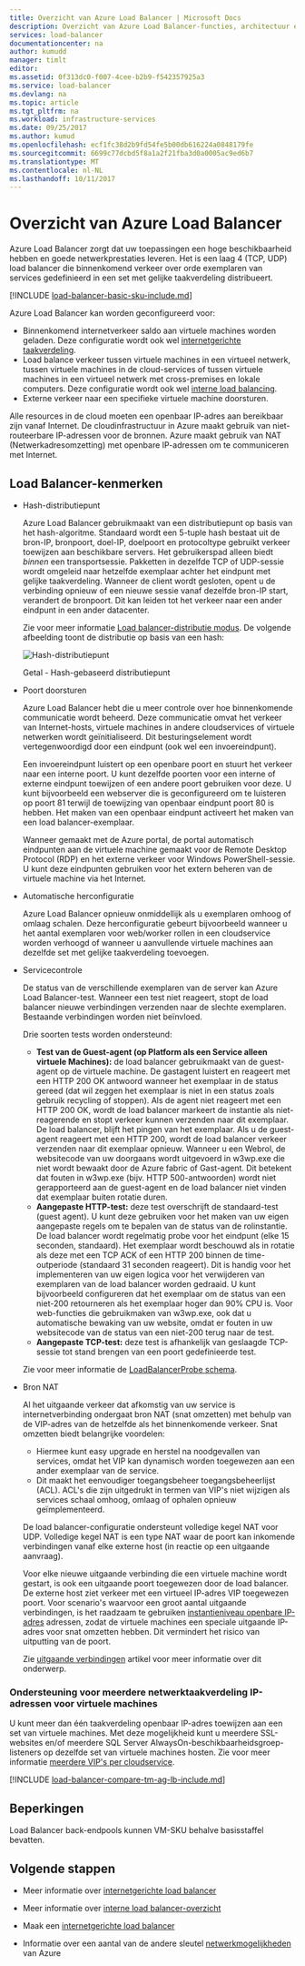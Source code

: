 ```yaml
---
title: Overzicht van Azure Load Balancer | Microsoft Docs
description: Overzicht van Azure Load Balancer-functies, architectuur en implementatie. Informatie over de werking van de load balancer en van maken in de cloud.
services: load-balancer
documentationcenter: na
author: kumudd
manager: timlt
editor: 
ms.assetid: 0f313dc0-f007-4cee-b2b9-f542357925a3
ms.service: load-balancer
ms.devlang: na
ms.topic: article
ms.tgt_pltfrm: na
ms.workload: infrastructure-services
ms.date: 09/25/2017
ms.author: kumud
ms.openlocfilehash: ecf1fc38d2b9fd54fe5b00db616224a0848179fe
ms.sourcegitcommit: 6699c77dcbd5f8a1a2f21fba3d0a0005ac9ed6b7
ms.translationtype: MT
ms.contentlocale: nl-NL
ms.lasthandoff: 10/11/2017
---
```

# <a name="azure-load-balancer-overview"></a>Overzicht van Azure Load Balancer

Azure Load Balancer zorgt dat uw toepassingen een hoge beschikbaarheid hebben en goede netwerkprestaties leveren. Het is een laag 4 (TCP, UDP) load balancer die binnenkomend verkeer over orde exemplaren van services gedefinieerd in een set met gelijke taakverdeling distribueert.

[!INCLUDE [load-balancer-basic-sku-include.md](../../includes/load-balancer-basic-sku-include.md)]

Azure Load Balancer kan worden geconfigureerd voor:

* Binnenkomend internetverkeer saldo aan virtuele machines worden geladen. Deze configuratie wordt ook wel [internetgerichte taakverdeling](load-balancer-internet-overview.md).
* Load balance verkeer tussen virtuele machines in een virtueel netwerk, tussen virtuele machines in de cloud-services of tussen virtuele machines in een virtueel netwerk met cross-premises en lokale computers. Deze configuratie wordt ook wel [interne load balancing](load-balancer-internal-overview.md).
* Externe verkeer naar een specifieke virtuele machine doorsturen.

Alle resources in de cloud moeten een openbaar IP-adres aan bereikbaar zijn vanaf Internet. De cloudinfrastructuur in Azure maakt gebruik van niet-routeerbare IP-adressen voor de bronnen. Azure maakt gebruik van NAT (Netwerkadresomzetting) met openbare IP-adressen om te communiceren met Internet.

## <a name="load-balancer-features"></a>Load Balancer-kenmerken

* Hash-distributiepunt

    Azure Load Balancer gebruikmaakt van een distributiepunt op basis van het hash-algoritme. Standaard wordt een 5-tuple hash bestaat uit de bron-IP, bronpoort, doel-IP, doelpoort en protocoltype gebruikt verkeer toewijzen aan beschikbare servers. Het gebruikerspad alleen biedt *binnen* een transportsessie. Pakketten in dezelfde TCP of UDP-sessie wordt omgeleid naar hetzelfde exemplaar achter het eindpunt met gelijke taakverdeling. Wanneer de client wordt gesloten, opent u de verbinding opnieuw of een nieuwe sessie vanaf dezelfde bron-IP start, verandert de bronpoort. Dit kan leiden tot het verkeer naar een ander eindpunt in een ander datacenter.

    Zie voor meer informatie [Load balancer-distributie modus](load-balancer-distribution-mode.md). De volgende afbeelding toont de distributie op basis van een hash:

    ![Hash-distributiepunt](./media/load-balancer-overview/load-balancer-distribution.png)

    Getal - Hash-gebaseerd distributiepunt

* Poort doorsturen

    Azure Load Balancer hebt die u meer controle over hoe binnenkomende communicatie wordt beheerd. Deze communicatie omvat het verkeer van Internet-hosts, virtuele machines in andere cloudservices of virtuele netwerken wordt geïnitialiseerd. Dit besturingselement wordt vertegenwoordigd door een eindpunt (ook wel een invoereindpunt).

    Een invoereindpunt luistert op een openbare poort en stuurt het verkeer naar een interne poort. U kunt dezelfde poorten voor een interne of externe eindpunt toewijzen of een andere poort gebruiken voor deze. U kunt bijvoorbeeld een webserver die is geconfigureerd om te luisteren op poort 81 terwijl de toewijzing van openbaar eindpunt poort 80 is hebben. Het maken van een openbaar eindpunt activeert het maken van een load balancer-exemplaar.

    Wanneer gemaakt met de Azure portal, de portal automatisch eindpunten aan de virtuele machine gemaakt voor de Remote Desktop Protocol (RDP) en het externe verkeer voor Windows PowerShell-sessie. U kunt deze eindpunten gebruiken voor het extern beheren van de virtuele machine via het Internet.

* Automatische herconfiguratie

    Azure Load Balancer opnieuw onmiddellijk als u exemplaren omhoog of omlaag schalen. Deze herconfiguratie gebeurt bijvoorbeeld wanneer u het aantal exemplaren voor web/worker rollen in een cloudservice worden verhoogd of wanneer u aanvullende virtuele machines aan dezelfde set met gelijke taakverdeling toevoegen.

* Servicecontrole

    De status van de verschillende exemplaren van de server kan Azure Load Balancer-test. Wanneer een test niet reageert, stopt de load balancer nieuwe verbindingen verzenden naar de slechte exemplaren. Bestaande verbindingen worden niet beïnvloed.

    Drie soorten tests worden ondersteund:

    + **Test van de Guest-agent (op Platform als een Service alleen virtuele Machines):** de load balancer gebruikmaakt van de guest-agent op de virtuele machine. De gastagent luistert en reageert met een HTTP 200 OK antwoord wanneer het exemplaar in de status gereed (dat wil zeggen het exemplaar is niet in een status zoals gebruik recycling of stoppen). Als de agent niet reageert met een HTTP 200 OK, wordt de load balancer markeert de instantie als niet-reagerende en stopt verkeer kunnen verzenden naar dit exemplaar. De load balancer, blijft het pingen van het exemplaar. Als u de guest-agent reageert met een HTTP 200, wordt de load balancer verkeer verzenden naar dit exemplaar opnieuw. Wanneer u een Webrol, de websitecode van uw doorgaans wordt uitgevoerd in w3wp.exe die niet wordt bewaakt door de Azure fabric of Gast-agent. Dit betekent dat fouten in w3wp.exe (bijv. HTTP 500-antwoorden) wordt niet gerapporteerd aan de guest-agent en de load balancer niet vinden dat exemplaar buiten rotatie duren.
    + **Aangepaste HTTP-test:** deze test overschrijft de standaard-test (guest agent). U kunt deze gebruiken voor het maken van uw eigen aangepaste regels om te bepalen van de status van de rolinstantie. De load balancer wordt regelmatig probe voor het eindpunt (elke 15 seconden, standaard). Het exemplaar wordt beschouwd als in rotatie als deze met een TCP ACK of een HTTP 200 binnen de time-outperiode (standaard 31 seconden reageert). Dit is handig voor het implementeren van uw eigen logica voor het verwijderen van exemplaren van de load balancer worden gedraaid. U kunt bijvoorbeeld configureren dat het exemplaar om de status van een niet-200 retourneren als het exemplaar hoger dan 90% CPU is. Voor web-functies die gebruikmaken van w3wp.exe, ook dat u automatische bewaking van uw website, omdat er fouten in uw websitecode van de status van een niet-200 terug naar de test.
    + **Aangepaste TCP-test:** deze test is afhankelijk van geslaagde TCP-sessie tot stand brengen van een poort gedefinieerde test.

    Zie voor meer informatie de [LoadBalancerProbe schema](https://msdn.microsoft.com/library/azure/jj151530.aspx).

* Bron NAT

    Al het uitgaande verkeer dat afkomstig van uw service is internetverbinding ondergaat bron NAT (snat omzetten) met behulp van de VIP-adres van de hetzelfde als het binnenkomende verkeer. Snat omzetten biedt belangrijke voordelen:

    + Hiermee kunt easy upgrade en herstel na noodgevallen van services, omdat het VIP kan dynamisch worden toegewezen aan een ander exemplaar van de service.
    + Dit maakt het eenvoudiger toegangsbeheer toegangsbeheerlijst (ACL). ACL's die zijn uitgedrukt in termen van VIP's niet wijzigen als services schaal omhoog, omlaag of ophalen opnieuw geïmplementeerd.

    De load balancer-configuratie ondersteunt volledige kegel NAT voor UDP. Volledige kegel NAT is een type NAT waar de poort kan inkomende verbindingen vanaf elke externe host (in reactie op een uitgaande aanvraag).

    Voor elke nieuwe uitgaande verbinding die een virtuele machine wordt gestart, is ook een uitgaande poort toegewezen door de load balancer. De externe host ziet verkeer met een virtueel IP-adres VIP toegewezen poort. Voor scenario's waarvoor een groot aantal uitgaande verbindingen, is het raadzaam te gebruiken [instantieniveau openbare IP-adres](../virtual-network/virtual-networks-instance-level-public-ip.md) adressen, zodat de virtuele machines een speciale uitgaande IP-adres voor snat omzetten hebben. Dit vermindert het risico van uitputting van de poort.

    Zie [uitgaande verbindingen](load-balancer-outbound-connections.md) artikel voor meer informatie over dit onderwerp.

### <a name="support-for-multiple-load-balanced-ip-addresses-for-virtual-machines"></a>Ondersteuning voor meerdere netwerktaakverdeling IP-adressen voor virtuele machines
U kunt meer dan één taakverdeling openbaar IP-adres toewijzen aan een set van virtuele machines. Met deze mogelijkheid kunt u meerdere SSL-websites en/of meerdere SQL Server AlwaysOn-beschikbaarheidsgroep-listeners op dezelfde set van virtuele machines hosten. Zie voor meer informatie [meerdere VIP's per cloudservice](load-balancer-multivip.md).

[!INCLUDE [load-balancer-compare-tm-ag-lb-include.md](../../includes/load-balancer-compare-tm-ag-lb-include.md)]

## <a name="limitations"></a>Beperkingen

Load Balancer back-endpools kunnen VM-SKU behalve basisstaffel bevatten.

## <a name="next-steps"></a>Volgende stappen

- Meer informatie over [internetgerichte load balancer](load-balancer-internet-overview.md)

- Meer informatie over [interne load balancer-overzicht](load-balancer-internal-overview.md)

- Maak een [internetgerichte load balancer](load-balancer-get-started-internet-portal.md)

- Informatie over een aantal van de andere sleutel [netwerkmogelijkheden](../networking/networking-overview.md) van Azure

